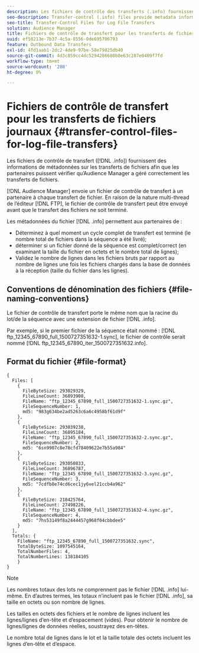 ```yaml
---
description: Les fichiers de contrôle des transferts (.info) fournissent des informations de métadonnées sur les transferts de fichiers afin que les partenaires puissent vérifier qu’Audience Manager a géré correctement les transferts de fichiers.
seo-description: Transfer-control (.info) files provide metadata information about file transfers so that partners can verify that Audience Manager handled file transfers correctly.
seo-title: Transfer-Control Files for Log File Transfers
solution: Audience Manager
title: Fichiers de contrôle de transfert pour les transferts de fichiers journaux
uuid: ef58213e-7b37-4c5a-8556-0de695706793
feature: Outbound Data Transfers
exl-id: 4fd1aab1-2dc2-4de9-97be-58e79825db40
source-git-commit: 4d3c859cc4dc5294286680b0e63c287e0409f7fd
workflow-type: tm+mt
source-wordcount: '280'
ht-degree: 0%

---
```


# Fichiers de contrôle de transfert pour les transferts de fichiers journaux {#transfer-control-files-for-log-file-transfers}

Les fichiers de contrôle de transfert ([!DNL .info]) fournissent des informations de métadonnées sur les transferts de fichiers afin que les partenaires puissent vérifier qu’Audience Manager a géré correctement les transferts de fichiers.

[!DNL Audience Manager] envoie un fichier de contrôle de transfert à un partenaire à chaque transfert de fichier. En raison de la nature multi-thread de l’éditeur [!DNL FTP], le fichier de contrôle de transfert peut être envoyé avant que le transfert des fichiers ne soit terminé.

Les métadonnées du fichier [!DNL .info] permettent aux partenaires de :

* Déterminez à quel moment un cycle complet de transfert est terminé (le nombre total de fichiers dans la séquence a été livré);
* déterminer si un fichier donné de la séquence est complet/correct (en examinant la taille du fichier en octets et le nombre total de lignes);
* Validez le nombre de lignes dans les fichiers bruts par rapport au nombre de lignes une fois les fichiers chargés dans la base de données à la réception (taille du fichier dans les lignes).

## Conventions de dénomination des fichiers {#file-naming-conventions}

Le fichier de contrôle de transfert porte le même nom que la racine du lot/de la séquence avec une extension de fichier [!DNL .info].

Par exemple, si le premier fichier de la séquence était nommé : [!DNL ftp_12345_67890_full_1500727351632-1.sync], le fichier de contrôle serait nommé [!DNL ftp_12345_67890_iter_1500727351632.info].

## Format du fichier {#file-format}

```
{
  Files: [
    {
      FileByteSize: 293029329,
      FileLineCount: 36893908,
      FileName: "ftp_12345_67890_full_1500727351632-1.sync.gz",
      FileSequenceNumber: 1,
      md5: "983g634be2ad5263c6a6c4958bf61d9f"
    },
    {
      FileByteSize: 293039238,
      FileLineCount: 36895184,
      FileName: "ftp_12345_67890_full_1500727351632-2.sync.gz",
      FileSequenceNumber: 2,
      md5: "6sn9907c8e78cfd78409622e7b55a984"
    },
    {
      FileByteSize: 293050833,
      FileLineCount: 36896787,
      FileName: "ftp_12345_67890_full_1500727351632-3.sync.gz",
      FileSequenceNumber: 3,
      md5: "7cdfb8e74cd6cec1jy6vel21ccb4a962"
    },
    {
      FileByteSize: 218425764,
      FileLineCount: 27498226,
      FileName: "ftp_12345_67890_full_1500727351632-4.sync.gz",
      FileSequenceNumber: 4,
      md5: "7hs53149f8a2444457g968f04cbbdee5"
    }
  ],
  Totals: {
    FileName: "ftp_12345_67890_full_1500727351632.sync",
    TotalByteSize: 1097545164,
    TotalNumberFiles: 4,
    TotalNumberLines: 138184105
    }
}
```

>[!NOTE]
>
> Les nombres totaux des lots ne comprennent pas le fichier [!DNL .info] lui-même. En d’autres termes, les totaux n’incluent pas le fichier [!DNL .info], sa taille en octets ou son nombre de lignes.
>
> Les tailles en octets des fichiers et le nombre de lignes incluent les lignes/lignes d’en-tête et d’espacement (vides). Pour obtenir le nombre de lignes/lignes de données réelles, soustrayez des en-têtes.
>
> Le nombre total de lignes dans le lot et la taille totale des octets incluent les lignes d’en-tête et d’espace.
